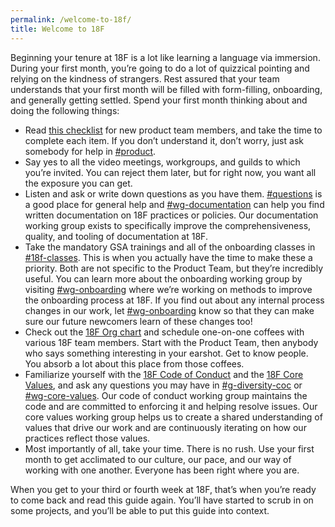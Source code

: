 ```yaml
---
permalink: /welcome-to-18f/
title: Welcome to 18F
---
```


Beginning your tenure at 18F is a lot like learning a language via immersion. During your first month, you’re going to do a lot of quizzical pointing and relying on the kindness of strangers. Rest assured that your team understands that your first month will be filled with form-filling, onboarding, and generally getting settled. Spend your first month thinking about and doing the following things:

-   Read [this checklist](https://github.com/18F/onboarding-documents/blob/master/Checklists/team-based-checklists/product-new-hire-checklist.md) for new product team members, and take the time to complete each item. If you don’t understand it, don’t worry, just ask somebody for help in [#product](https://gsa-tts.slack.com/messages/product).
-   Say yes to all the video meetings, workgroups, and guilds to which you’re invited. You can reject them later, but for right now, you want all the exposure you can get. 
-   Listen and ask or write down questions as you have them. [#questions](https://gsa-tts.slack.com/messages/questions/) is a good place for general help and [#wg-documentation](https://gsa-tts.slack.com/messages/wg-documentation/) can help you find written documentation on 18F practices or policies. Our documentation working group exists to specifically improve the comprehensiveness, quality, and tooling of documentation at 18F.
-   Take the mandatory GSA trainings and all of the onboarding classes in [#18f-classes](https://gsa-tts.slack.com/messages/18f-classes/). This is when you actually have the time to make these a priority. Both are not specific to the Product Team, but they’re incredibly useful. You can learn more about the onboarding working group by visiting [#wg-onboarding](https://gsa-tts.slack.com/messages/wg-onboarding/) where we’re working on methods to improve the onboarding process at 18F. If you find out about any internal process changes in our work, let [#wg-onboarding](https://gsa-tts.slack.com/messages/wg-onboarding/) know so that they can make sure our future newcomers learn of these changes too!
-   Check out the [18F Org chart](https://docs.google.com/presentation/d/1kM5YWcvlHBZpQNTpGefmtbfxTV866u935qrdpj7HrJE/edit) and schedule one-on-one coffees with various 18F team members. Start with the Product Team, then anybody who says something interesting in your earshot. Get to know people. You absorb a lot about this place from those coffees. 
-   Familiarize yourself with the [18F Code of Conduct](https://github.com/18F/code-of-conduct/blob/master/code-of-conduct.md) and the [18F Core Values](https://github.com/18F/core-values/tree/18f-pages/pages), and ask any questions you may have in [#g-diversity-coc](https://gsa-tts.slack.com/messages/g-diversity-coc/) or [#wg-core-values](https://gsa-tts.slack.com/messages/wg-core-values/). Our code of conduct working group maintains the code and are committed to enforcing it and helping resolve issues. Our core values working group helps us to create a shared understanding of values that drive our work and are continuously iterating on how our practices reflect those values.
-   Most importantly of all, take your time. There is no rush. Use your first month to get acclimated to our culture, our pace, and our way of working with one another. Everyone has been right where you are. 

When you get to your third or fourth week at 18F, that’s when you’re ready to come back and read this guide again. You’ll have started to scrub in on some projects, and you’ll be able to put this guide into context. 
